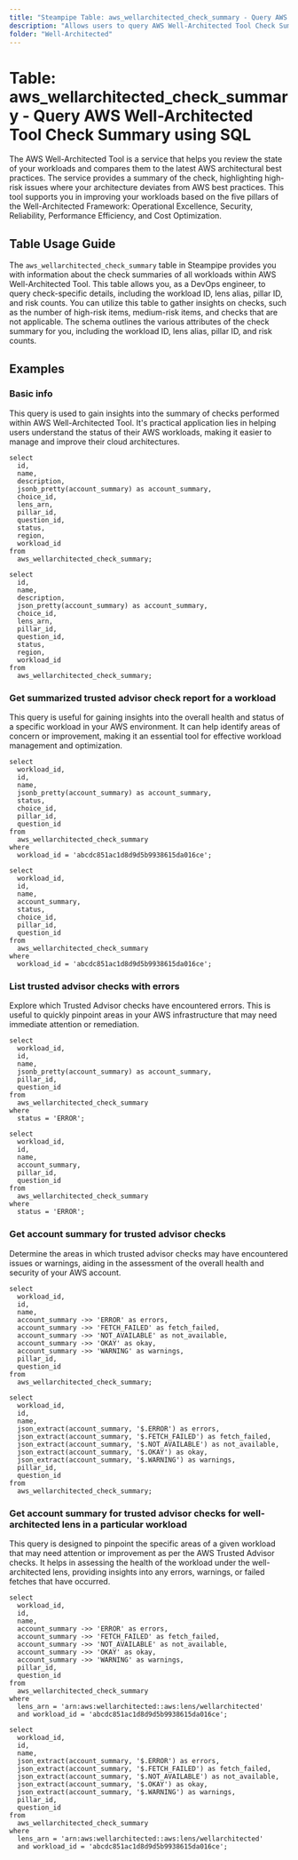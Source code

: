 ```yaml
---
title: "Steampipe Table: aws_wellarchitected_check_summary - Query AWS Well-Architected Tool Check Summary using SQL"
description: "Allows users to query AWS Well-Architected Tool Check Summary for detailed information about the checks for all workloads. This table provides insights into the state of your workloads, highlighting potential risks and areas for improvement."
folder: "Well-Architected"
---
```


# Table: aws_wellarchitected_check_summary - Query AWS Well-Architected Tool Check Summary using SQL

The AWS Well-Architected Tool is a service that helps you review the state of your workloads and compares them to the latest AWS architectural best practices. The service provides a summary of the check, highlighting high-risk issues where your architecture deviates from AWS best practices. This tool supports you in improving your workloads based on the five pillars of the Well-Architected Framework: Operational Excellence, Security, Reliability, Performance Efficiency, and Cost Optimization.

## Table Usage Guide

The `aws_wellarchitected_check_summary` table in Steampipe provides you with information about the check summaries of all workloads within AWS Well-Architected Tool. This table allows you, as a DevOps engineer, to query check-specific details, including the workload ID, lens alias, pillar ID, and risk counts. You can utilize this table to gather insights on checks, such as the number of high-risk items, medium-risk items, and checks that are not applicable. The schema outlines the various attributes of the check summary for you, including the workload ID, lens alias, pillar ID, and risk counts.

## Examples

### Basic info
This query is used to gain insights into the summary of checks performed within AWS Well-Architected Tool. It's practical application lies in helping users understand the status of their AWS workloads, making it easier to manage and improve their cloud architectures.

```sql+postgres
select
  id,
  name,
  description,
  jsonb_pretty(account_summary) as account_summary,
  choice_id,
  lens_arn,
  pillar_id,
  question_id,
  status,
  region,
  workload_id
from
  aws_wellarchitected_check_summary;
```

```sql+sqlite
select
  id,
  name,
  description,
  json_pretty(account_summary) as account_summary,
  choice_id,
  lens_arn,
  pillar_id,
  question_id,
  status,
  region,
  workload_id
from
  aws_wellarchitected_check_summary;
```

### Get summarized trusted advisor check report for a workload
This query is useful for gaining insights into the overall health and status of a specific workload in your AWS environment. It can help identify areas of concern or improvement, making it an essential tool for effective workload management and optimization.

```sql+postgres
select
  workload_id,
  id,
  name,
  jsonb_pretty(account_summary) as account_summary,
  status,
  choice_id,
  pillar_id,
  question_id
from
  aws_wellarchitected_check_summary
where
  workload_id = 'abcdc851ac1d8d9d5b9938615da016ce';
```

```sql+sqlite
select
  workload_id,
  id,
  name,
  account_summary,
  status,
  choice_id,
  pillar_id,
  question_id
from
  aws_wellarchitected_check_summary
where
  workload_id = 'abcdc851ac1d8d9d5b9938615da016ce';
```

### List trusted advisor checks with errors
Explore which Trusted Advisor checks have encountered errors. This is useful to quickly pinpoint areas in your AWS infrastructure that may need immediate attention or remediation.

```sql+postgres
select
  workload_id,
  id,
  name,
  jsonb_pretty(account_summary) as account_summary,
  pillar_id,
  question_id
from
  aws_wellarchitected_check_summary
where
  status = 'ERROR';
```

```sql+sqlite
select
  workload_id,
  id,
  name,
  account_summary,
  pillar_id,
  question_id
from
  aws_wellarchitected_check_summary
where
  status = 'ERROR';
```

### Get account summary for trusted advisor checks
Determine the areas in which trusted advisor checks may have encountered issues or warnings, aiding in the assessment of the overall health and security of your AWS account.

```sql+postgres
select
  workload_id,
  id,
  name,
  account_summary ->> 'ERROR' as errors,
  account_summary ->> 'FETCH_FAILED' as fetch_failed,
  account_summary ->> 'NOT_AVAILABLE' as not_available,
  account_summary ->> 'OKAY' as okay,
  account_summary ->> 'WARNING' as warnings,
  pillar_id,
  question_id
from
  aws_wellarchitected_check_summary;
```

```sql+sqlite
select
  workload_id,
  id,
  name,
  json_extract(account_summary, '$.ERROR') as errors,
  json_extract(account_summary, '$.FETCH_FAILED') as fetch_failed,
  json_extract(account_summary, '$.NOT_AVAILABLE') as not_available,
  json_extract(account_summary, '$.OKAY') as okay,
  json_extract(account_summary, '$.WARNING') as warnings,
  pillar_id,
  question_id
from
  aws_wellarchitected_check_summary;
```

### Get account summary for trusted advisor checks for well-architected lens in a particular workload
This query is designed to pinpoint the specific areas of a given workload that may need attention or improvement as per the AWS Trusted Advisor checks. It helps in assessing the health of the workload under the well-architected lens, providing insights into any errors, warnings, or failed fetches that have occurred.

```sql+postgres
select
  workload_id,
  id,
  name,
  account_summary ->> 'ERROR' as errors,
  account_summary ->> 'FETCH_FAILED' as fetch_failed,
  account_summary ->> 'NOT_AVAILABLE' as not_available,
  account_summary ->> 'OKAY' as okay,
  account_summary ->> 'WARNING' as warnings,
  pillar_id,
  question_id
from
  aws_wellarchitected_check_summary
where
  lens_arn = 'arn:aws:wellarchitected::aws:lens/wellarchitected'
  and workload_id = 'abcdc851ac1d8d9d5b9938615da016ce';
```

```sql+sqlite
select
  workload_id,
  id,
  name,
  json_extract(account_summary, '$.ERROR') as errors,
  json_extract(account_summary, '$.FETCH_FAILED') as fetch_failed,
  json_extract(account_summary, '$.NOT_AVAILABLE') as not_available,
  json_extract(account_summary, '$.OKAY') as okay,
  json_extract(account_summary, '$.WARNING') as warnings,
  pillar_id,
  question_id
from
  aws_wellarchitected_check_summary
where
  lens_arn = 'arn:aws:wellarchitected::aws:lens/wellarchitected'
  and workload_id = 'abcdc851ac1d8d9d5b9938615da016ce';
```